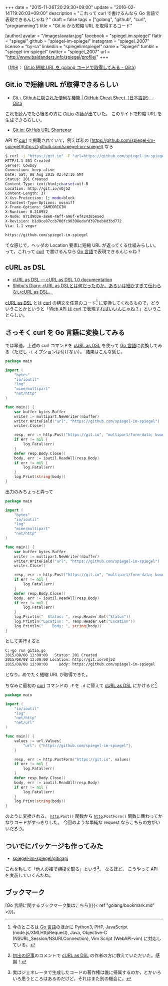 +++
date = "2015-11-26T20:29:30+09:00"
update = "2016-02-14T19:26:03+09:00"
description = "これって curl で書けるんなら Go 言語で表現できるんじゃね？"
draft = false
tags = ["golang", "github", "curl", "programming"]
title = "Git.io から短縮 URL を取得するコード"

[author]
  avatar = "/images/avatar.jpg"
  facebook = "spiegel.im.spiegel"
  flattr = "spiegel"
  github = "spiegel-im-spiegel"
  instagram = "spiegel_2007"
  license = "by-sa"
  linkedin = "spiegelimspiegel"
  name = "Spiegel"
  tumblr = "spiegel-im-spiegel"
  twitter = "spiegel_2007"
  url = "http://www.baldanders.info/spiegel/profile/"
+++

（初出： [Git.io 短縮 URL を golang コードで取得してみる - Qiita](http://qiita.com/spiegel-im-spiegel/items/042751d98e315e4e3382)）

## Git.io で短縮 URL が取得できるらしい

- [Git・Githubに隠された便利な機能 | GitHub Cheat Sheet（日本語訳） - Qiita](http://qiita.com/sotayamashita/items/1cf05f2a2be3d6fb3388)

これを読んでたら後ろの方に [Git.io] の話が出ていた。
このサイトで短縮 URL を生成できるらしい。

- [Git.io: GitHub URL Shortener](https://github.com/blog/985-git-io-github-url-shortener)

API が [curl] で掲載されていて，例えば私の [https://github.com/spiegel-im-spiegel](https://github.com/spiegel-im-spiegel) なら

```bash
$ curl -i "https://git.io" -F "url=https://github.com/spiegel-im-spiegel"
HTTP/1.1 201 Created
Server: Cowboy
Connection: keep-alive
Date: Sat, 08 Aug 2015 02:42:16 GMT
Status: 201 Created
Content-Type: text/html;charset=utf-8
Location: http://git.io/vOj52
Content-Length: 37
X-Xss-Protection: 1; mode=block
X-Content-Type-Options: nosniff
X-Frame-Options: SAMEORIGIN
X-Runtime: 0.210952
X-Node: 871d903e-a8e0-46ff-a96f-ef424385e5ed
X-Revision: b1d9ce07ccb700fc90398edafd397beb8d3bd772
Via: 1.1 vegur

https://github.com/spiegel-im-spiegel
```

てな感じで，ヘッダの Location 要素に短縮 URL が返ってくる仕組みらしい。
って，これって [curl] で書けるんなら [Go 言語]で表現できるんじゃね？

## cURL as DSL

- [cURL as DSL — cURL as DSL 1.0 documentation](https://shibukawa.github.io/curl_as_dsl/)
- [Shibu's Diary: cURL as DSLとは何だったのか。あるいは細かすぎて伝わらないcURL as DSL。](http://blog.shibu.jp/article/115602749.html)

[cURL as DSL] とは [curl] の構文を任意のコード[^a] に変換してくれるもので，どういうことかというと「[Web API は curl で表現すればいいんじゃね？](http://qiita.com/Hiraku/items/dfda2f8a5353b0742271)」ということらしい。

[^a]: 今のところは [Go 言語]のほかに Python3, PHP, JavaScript (node.js/XMLHttpRequest), Java, Objective-C (NSURL_Session/NSURLConnection), Vim Script (WebAPI-vim) に対応している。

## さっそく curl を Go 言語に変換してみる

では早速，上述の curl コマンドを [cURL as DSL] を使って [Go 言語]に変換してみる（ただし `-i` オプションは付けない）。
結果はこんな感じ。

```go
package main

import (
	"bytes"
	"io/ioutil"
	"log"
	"mime/multipart"
	"net/http"
)

func main() {
	var buffer bytes.Buffer
	writer := multipart.NewWriter(&buffer)
	writer.WriteField("url", "https://github.com/spiegel-im-spiegel")
	writer.Close()

	resp, err := http.Post("https://git.io", "multipart/form-data; boundary="+writer.Boundary(), &buffer)
	if err != nil {
		log.Fatal(err)
	}
	defer resp.Body.Close()
	body, err := ioutil.ReadAll(resp.Body)
	if err != nil {
		log.Fatal(err)
	}
	log.Print(string(body))
}
```

出力のみちょっと弄って

```go
package main

import (
	"bytes"
	"io/ioutil"
	"log"
	"mime/multipart"
	"net/http"
)

func main() {
	var buffer bytes.Buffer
	writer := multipart.NewWriter(&buffer)
	writer.WriteField("url", "https://github.com/spiegel-im-spiegel")
	writer.Close()

	resp, err := http.Post("https://git.io", "multipart/form-data; boundary="+writer.Boundary(), &buffer)
	if err != nil {
		log.Fatal(err)
	}
	defer resp.Body.Close()
	body, err := ioutil.ReadAll(resp.Body)
	if err != nil {
		log.Fatal(err)
	}
	log.Println("  Status: ", resp.Header.Get("Status"))
	log.Println("Location: ", resp.Header.Get("Location"))
	log.Println("    Body: ", string(body))
}
```

として実行すると

```bash
C:>go run gitio.go
2015/08/08 12:00:00   Status: 201 Created
2015/08/08 12:00:00 Location: http://git.io/vOj52
2015/08/08 12:00:00     Body: https://github.com/spiegel-im-spiegel
```

となり，めでたく短縮 URL が取得できた。

ちなみに最初の [curl] コマンドの `-F` を `-d` に替えて [cURL as DSL] にかけると[^b]

[^b]: [初出の記事](http://qiita.com/spiegel-im-spiegel/items/042751d98e315e4e3382)のコメントで [cURL as DSL] の作者の方に教えていただいた。感謝！

```go
package main

import (
	"io/ioutil"
	"log"
	"net/http"
	"net/url"
)

func main() {
	values := url.Values{
		"url": {"https://github.com/spiegel-im-spiegel"},
	}

	resp, err := http.PostForm("https://git.io", values)
	if err != nil {
		log.Fatal(err)
	}
	defer resp.Body.Close()
	body, err := ioutil.ReadAll(resp.Body)
	if err != nil {
		log.Fatal(err)
	}
	log.Print(string(body))
}
```

のように変換される。
[`http`].`Post()` 関数から [`http`].`PostForm()` 関数に替わってかなりコードがすっきりした。
今回のような単純な request ならこちらの方がいいだろう。

## ついでにパッケージも作ってみた

- [spiegel-im-spiegel/gitioapi](https://github.com/spiegel-im-spiegel/gitioapi)

これを称して「他人の褌で相撲を取る」という[^c]。
なるほど。
こうやって API を実装していくんだね。

[^c]: 実はジェネレータで生成したコードの著作権は誰に帰属するのか，とかいろいろ思うところはあるのだけど，それはまた別の機会に。

## ブックマーク

[Go 言語に関するブックマーク集はこちら]({{< ref "golang/bookmark.md" >}})。

[Go 言語]: https://golang.org/ "The Go Programming Language"
[Git.io]: http://git.io/ "git.io"
[curl]: http://curl.haxx.se/ "curl and libcurl"
[cURL as DSL]: https://shibukawa.github.io/curl_as_dsl/ "cURL as DSL — cURL as DSL 1.0 documentation"
[`http`]: https://golang.org/pkg/net/http/ "http - The Go Programming Language"
